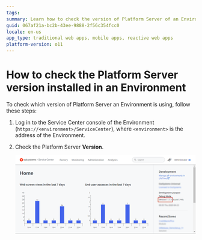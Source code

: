 ```yaml
---
tags: 
summary: Learn how to check the version of Platform Server of an Environment.
guid: 067af21a-bc2b-43ee-9888-2f56c354fcc0
locale: en-us
app_type: traditional web apps, mobile apps, reactive web apps
platform-version: o11
---
```


# How to check the Platform Server version installed in an Environment

To check which version of Platform Server an Environment is using, follow these steps:

1. Log in to the Service Center console of the Environment (`https://<environment>/ServiceCenter`), where `<environment>` is the address of the Environment.

1. Check the Platform Server **Version**.

    ![Check Platform Server version](images/check-platform-server-version-sc.png)
